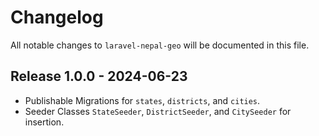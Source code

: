 # Changelog

All notable changes to `laravel-nepal-geo` will be documented in this file.

## Release 1.0.0 - 2024-06-23

- Publishable Migrations for `states`, `districts`, and `cities`.
- Seeder Classes `StateSeeder`, `DistrictSeeder`, and `CitySeeder` for insertion.
